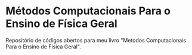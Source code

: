 # Métodos Computacionais Para o Ensino de Física Geral
Repositório de códigos abertos para meu livro "Metodos Computacionais Para o Ensino de Física Geral".
